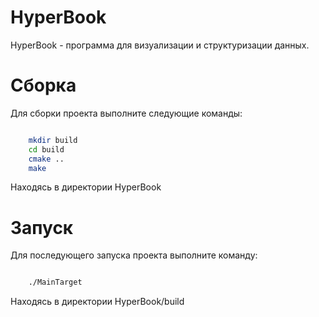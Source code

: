 # HyperBook

HyperBook - программа для визуализации и структуризации данных.

# Сборка 

Для сборки проекта выполните следующие команды:

```bash

    mkdir build
    cd build 
    cmake ..
    make

```
Находясь в директории HyperBook

# Запуск 

Для последующего запуска проекта выполните команду:

```bash 

    ./MainTarget

```

Находясь в директории HyperBook/build